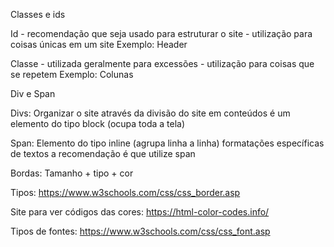Classes e ids

Id - recomendação que seja usado para estruturar o site - utilização para coisas únicas em um site
Exemplo: Header

Classe - utilizada geralmente para excessões - utilização para coisas que se repetem
Exemplo: Colunas

Div e Span

Divs: Organizar o site através da divisão do site em conteúdos
é um elemento do tipo block (ocupa toda a tela)

Span: Elemento do tipo inline (agrupa linha a linha)
formatações específicas de textos a recomendação é que utilize span

Bordas: Tamanho + tipo + cor

Tipos: https://www.w3schools.com/css/css_border.asp

Site para ver códigos das cores: https://html-color-codes.info/

Tipos de fontes: https://www.w3schools.com/css/css_font.asp
